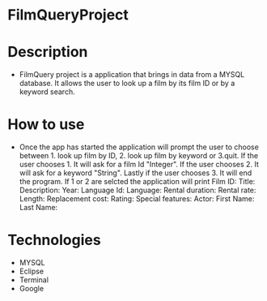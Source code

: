 # FilmQueryProject

# Description
* FilmQuery project is a application that brings in data from a MYSQL database. It allows the user to look up a film by its film ID or by a keyword search.

# How to use
* Once the app has started the application will prompt the user to choose between 1. look up film by ID, 2. look up film by keyword or 3.quit. If the user chooses 1. It will ask for a film Id "Integer". If the user chooses 2. It will ask for a keyword "String". Lastly if the user chooses 3. It will end the program. If 1 or 2 are selcted the application will print
Film ID:
Title:
Description:
Year:
Language Id:
Language:
Rental duration:
Rental rate:
Length:
Replacement cost:
Rating:
Special features:
Actor:
First Name:
Last Name:

# Technologies
* MYSQL
* Eclipse
* Terminal
* Google
